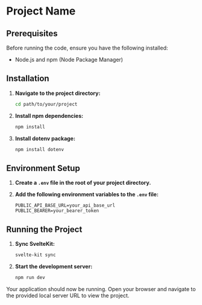 # Project Name

## Prerequisites

Before running the code, ensure you have the following installed:

- Node.js and npm (Node Package Manager)

## Installation

1. **Navigate to the project directory:**

    ```sh
    cd path/to/your/project
    ```

2. **Install npm dependencies:**

    ```sh
    npm install
    ```

3. **Install dotenv package:**

    ```sh
    npm install dotenv
    ```

## Environment Setup

1. **Create a `.env` file in the root of your project directory.**

2. **Add the following environment variables to the `.env` file:**

    ```env
    PUBLIC_API_BASE_URL=your_api_base_url
    PUBLIC_BEARER=your_bearer_token
    ```

## Running the Project

1. **Sync SvelteKit:**

    ```sh
    svelte-kit sync
    ```

2. **Start the development server:**

    ```sh
    npm run dev
    ```

Your application should now be running. Open your browser and navigate to the provided local server URL to view the project.